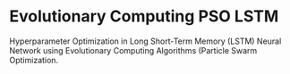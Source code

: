 # Evolutionary Computing PSO LSTM
Hyperparameter Optimization in Long Short-Term Memory (LSTM) Neural Network using Evolutionary Computing Algorithms (Particle Swarm Optimization. 
